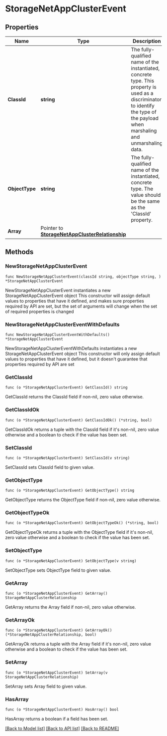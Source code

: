 # StorageNetAppClusterEvent

## Properties

Name | Type | Description | Notes
------------ | ------------- | ------------- | -------------
**ClassId** | **string** | The fully-qualified name of the instantiated, concrete type. This property is used as a discriminator to identify the type of the payload when marshaling and unmarshaling data. | [default to "storage.NetAppClusterEvent"]
**ObjectType** | **string** | The fully-qualified name of the instantiated, concrete type. The value should be the same as the &#39;ClassId&#39; property. | [default to "storage.NetAppClusterEvent"]
**Array** | Pointer to [**StorageNetAppClusterRelationship**](storage.NetAppCluster.Relationship.md) |  | [optional] 

## Methods

### NewStorageNetAppClusterEvent

`func NewStorageNetAppClusterEvent(classId string, objectType string, ) *StorageNetAppClusterEvent`

NewStorageNetAppClusterEvent instantiates a new StorageNetAppClusterEvent object
This constructor will assign default values to properties that have it defined,
and makes sure properties required by API are set, but the set of arguments
will change when the set of required properties is changed

### NewStorageNetAppClusterEventWithDefaults

`func NewStorageNetAppClusterEventWithDefaults() *StorageNetAppClusterEvent`

NewStorageNetAppClusterEventWithDefaults instantiates a new StorageNetAppClusterEvent object
This constructor will only assign default values to properties that have it defined,
but it doesn't guarantee that properties required by API are set

### GetClassId

`func (o *StorageNetAppClusterEvent) GetClassId() string`

GetClassId returns the ClassId field if non-nil, zero value otherwise.

### GetClassIdOk

`func (o *StorageNetAppClusterEvent) GetClassIdOk() (*string, bool)`

GetClassIdOk returns a tuple with the ClassId field if it's non-nil, zero value otherwise
and a boolean to check if the value has been set.

### SetClassId

`func (o *StorageNetAppClusterEvent) SetClassId(v string)`

SetClassId sets ClassId field to given value.


### GetObjectType

`func (o *StorageNetAppClusterEvent) GetObjectType() string`

GetObjectType returns the ObjectType field if non-nil, zero value otherwise.

### GetObjectTypeOk

`func (o *StorageNetAppClusterEvent) GetObjectTypeOk() (*string, bool)`

GetObjectTypeOk returns a tuple with the ObjectType field if it's non-nil, zero value otherwise
and a boolean to check if the value has been set.

### SetObjectType

`func (o *StorageNetAppClusterEvent) SetObjectType(v string)`

SetObjectType sets ObjectType field to given value.


### GetArray

`func (o *StorageNetAppClusterEvent) GetArray() StorageNetAppClusterRelationship`

GetArray returns the Array field if non-nil, zero value otherwise.

### GetArrayOk

`func (o *StorageNetAppClusterEvent) GetArrayOk() (*StorageNetAppClusterRelationship, bool)`

GetArrayOk returns a tuple with the Array field if it's non-nil, zero value otherwise
and a boolean to check if the value has been set.

### SetArray

`func (o *StorageNetAppClusterEvent) SetArray(v StorageNetAppClusterRelationship)`

SetArray sets Array field to given value.

### HasArray

`func (o *StorageNetAppClusterEvent) HasArray() bool`

HasArray returns a boolean if a field has been set.


[[Back to Model list]](../README.md#documentation-for-models) [[Back to API list]](../README.md#documentation-for-api-endpoints) [[Back to README]](../README.md)


